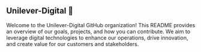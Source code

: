 ## Unilever-Digital 👋
Welcome to the Unilever-Digital GitHub organization! This README provides an overview of our goals, projects, and how you can contribute. We aim to leverage digital technologies to enhance our operations, drive innovation, and create value for our customers and stakeholders.

<!--
## Table of Contents 🙋‍♀️
About Us
Our Projects
Getting Started
Contributing
Code of Conduct
License
Contact


## About Us 🌈

Unilever-Digital is a division of Unilever focused on digital transformation and innovation. We work on a variety of projects that span across different domains such as data analytics, machine learning, blockchain, and digital marketing.

## Our Projects 🧙
Here are some of the key projects we're working on:

- Data Analytics Hub: Centralized platform for data collection, processing, and analysis.
- Sustainability Tracker: Monitoring and reporting system for our sustainability initiatives.

Explore our repositories to find out more about each project.

-->


